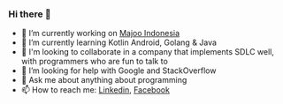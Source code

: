 ### Hi there 👋

<!--
**rifanid98/rifanid98** is a ✨ _special_ ✨ repository because its `README.md` (this file) appears on your GitHub profile.

Here are some ideas to get you started:

- 🔭 I’m currently working on ...
- 🌱 I’m currently learning ...
- 👯 I’m looking to collaborate on ...
- 🤔 I’m looking for help with ...
- 💬 Ask me about ...
- 📫 How to reach me: ...
- 😄 Pronouns: ...
- ⚡ Fun fact: ...
-->
- 🔭 I’m currently working on [Majoo Indonesia](https://majoo.id/)
- 🌱 I’m currently learning Kotlin Android, Golang & Java
- 👯 I'm looking to collaborate in a company that implements SDLC well, with programmers who are fun to talk to
- 🤔 I’m looking for help with Google and StackOverflow
- 💬 Ask me about anything about programming
- 📫 How to reach me: [Linkedin](https://www.linkedin.com/in/adnin-rifandi/), [Facebook](https://web.facebook.com/adnin.rifandi754)
